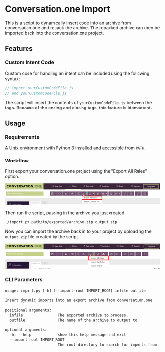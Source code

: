 # Conversation.one Import

This is a script to dynamically insert code into an archive from conversation.one and repack the archive. The repacked archive can then be imported back into the conversation.one project.

## Features

### Custom Intent Code

Custom code for handling an intent can be included using the following syntax:

```js
// import yourCustomCodeFile.js
// end yourCustomCodeFile.js
```

The script will insert the contents of `yourCustomCodeFile.js` between the tags. Because of the ending and closing tags, this feature is idempotent.

## Usage

### Requirements

A Unix environment with Python 3 installed and accessible from `PATH`.

### Workflow

First export your conversation.one project using the "Export All Rules" option.

![Export All Rules](/docs/images/Export.png)

Then run the script, passing in the archive you just created.

```
./import.py path/to/exported/archive.zip output.zip
```

Now you can import the archive back in to your project by uploading the `output.zip` file created by the script.

![Import All Rules](/docs/images/Import.png)

### CLI Parameters

```
usage: import.py [-h] [--import-root IMPORT_ROOT] infile outfile

Insert dynamic imports into an export archive from conversation.one

positional arguments:
  infile                The exported archive to process.
  outfile               The name of the archive to output to.

optional arguments:
  -h, --help            show this help message and exit
  --import-root IMPORT_ROOT
                        The root directory to search for imports from.
```

